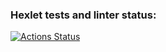 ### Hexlet tests and linter status:
[![Actions Status](https://github.com/LyscevOlesander/frontend-project-lvl1/workflows/hexlet-check/badge.svg)](https://github.com/LyscevOlesander/frontend-project-lvl1/actions)